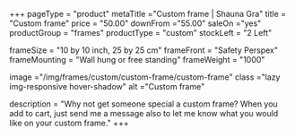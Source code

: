 +++
pageType = "product"
metaTitle ="Custom frame | Shauna Gra"
title = "Custom frame"
price = "50.00"
downFrom ="55.00"
saleOn ="yes"
productGroup = "frames"
productType = "custom"
stockLeft = "2 Left" 
 
frameSize = "10 by 10 inch, 25 by 25 cm" 
frameFront = "Safety Perspex" 
frameMounting = "Wall hung or free standing" 
frameWeight = "1000" 
 
 
image ="/img/frames/custom/custom-frame/custom-frame"
class ="lazy img-responsive hover-shadow"
alt ="Custom frame"
 
description = "Why not get someone special a custom frame? When you add to cart, just send me a message also to let me know what you would like on your custom frame."
+++
